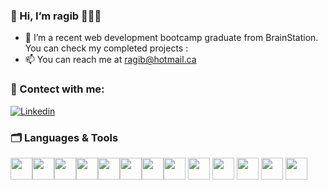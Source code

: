 ### 👋 Hi, I’m ragib 👨🏽‍💻
- 🌱 I’m a recent web development bootcamp graduate from BrainStation. You can check my completed projects : 
- 📫 You can reach me at ragib@hotmail.ca


### 🤝 Contect with me: 
[![Linkedin](https://img.shields.io/badge/LinkedIn-0077B5?style=for-the-badge&logo=linkedin&logoColor=white)](https://www.linkedin.com/in/ragibsina)


### 🗂 Languages & Tools
<img height=35 src="https://cdn.jsdelivr.net/gh/devicons/devicon/icons/sass/sass-original.svg"/><img height=35 src="https://cdn.jsdelivr.net/gh/devicons/devicon/icons/express/express-original-wordmark.svg"/><img height=35 src="https://cdn.jsdelivr.net/gh/devicons/devicon/icons/html5/html5-original.svg" /><img height=35 src="https://cdn.jsdelivr.net/gh/devicons/devicon/icons/css3/css3-original.svg" /><img height=35 src="https://cdn.jsdelivr.net/gh/devicons/devicon/icons/react/react-original.svg" /><img height=35 src="https://cdn.jsdelivr.net/gh/devicons/devicon/icons/git/git-plain.svg"/><img height=35 src="https://cdn.jsdelivr.net/gh/devicons/devicon/icons/github/github-original.svg"/><img height=35 src="https://cdn.jsdelivr.net/gh/devicons/devicon/icons/canva/canva-original.svg"/>
<img height=35 src="https://cdn.jsdelivr.net/gh/devicons/devicon/icons/jira/jira-original-wordmark.svg" />
<img height=35 src="https://cdn.jsdelivr.net/gh/devicons/devicon/icons/mysql/mysql-original-wordmark.svg" />
<img height=35 src="https://cdn.jsdelivr.net/gh/devicons/devicon/icons/nodejs/nodejs-original.svg" />
<img height=35 src="https://cdn.jsdelivr.net/gh/devicons/devicon/icons/javascript/javascript-original.svg" />
<img height=35 src="https://cdn.jsdelivr.net/gh/devicons/devicon/icons/figma/figma-original.svg" />










<!---
ragibs/ragibs is a ✨ special ✨ repository because its `README.md` (this file) appears on your GitHub profile.
You can click the Preview link to take a look at your changes.
--->
